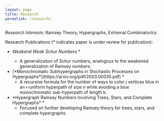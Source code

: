 ```yaml
---
layout: page
title: Research
permalink: /research/
---
```


*Research Interests*:  Ramsey Theory, Hypergraphs, Extremal Combinatorics

Research Publications (* indicates paper is under review for publication):

<ul>  
<li> 
 
  *Weakend Weak Schur Numbers* *  
<ul>  
<li> A generalization of Schur numbers, analogous to the weakened generalization of Ramsey numbers. </li>  
</ul>  
</li>  
<li> [*Monochromatic Subhypergraphs in Stochastic Processes on Hypergraphs*](https://arxiv.org/pdf/2003.00035.pdf) *  
<ul>  
<li> A recursive formula for the number of ways to color j vertices blue in an r-uniform hyperpath of size n while avoiding a blue monochromatic sub-hyperpath of length k. </li>  
</ul>  
</li>  
<li> *Hypergraph Ramsey Numbers Involving Trees, Stars, and Complete Hypergraphs* *  
<ul>  
<li> Focused on further developing Ramsey theory for trees, stars, and complete hypergraphs. </li>  
</ul>  
</li>  
</ul>  
